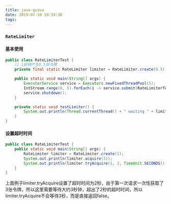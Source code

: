 ```yaml
---
title: java-guava
date: 2019-07-10 19:33:38
tags:
---
```



### `RateLimiter`

#### 基本使用

```java
public class RateLimiterTest {
    // 1秒钟产生0.5张令牌
    private final static RateLimiter limiter = RateLimiter.create(0.5);

    public static void main(String[] args) {
        ExecutorService service = Executors.newFixedThreadPool(5);
        IntStream.range(0, 5).forEach(i -> service.submit(RateLimiterTest::testLimiter));
        service.shutdown();
    }

    private static void testLimiter() {
        System.out.println(Thread.currentThread() + " waiting " + limiter.acquire());
    }
}
```
#### 设置超时时间

```java
public class RateLimiterTest {
    public static void main(String[] args) {
        RateLimiter limiter = RateLimiter.create(1);
        System.out.println(limiter.acquire(3));
        System.out.println(limiter.tryAcquire(1, 2, TimeUnit.SECONDS));
    }
}
```

上面例子limiter.tryAcquire设置了超时时间为2秒，由于第一次请求一次性获取了3张令牌，所以这里需要等待大约3秒钟，超出了2秒的超时时间，所以limiter.tryAcquire不会等待3秒，而是直接返回false。